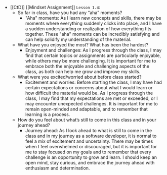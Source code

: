 - [[CtD]] [[Mindset Assignment]] `Lesson 1.4`:
	- So far in class, have you had any “aha” moments?
		- "Aha" moments: As I learn new concepts and skills, there may be moments where everything suddenly clicks into place, and I have a sudden understanding or realization of how everything fits together. These "aha" moments can be incredibly satisfying and can help solidify my understanding of the material.
	- What have you enjoyed the most? What has been the hardest?
		- Enjoyment and challenges: As I progress through the class, I may find that certain topics or assignments are particularly enjoyable, while others may be more challenging. It is important for me to embrace both the enjoyable and challenging aspects of the class, as both can help me grow and improve my skills.
	- What were you excited/worried about before class started?
		- Excitement and worries: Before starting the class, I may have had certain expectations or concerns about what I would learn or how difficult the material would be. As I progress through the class, I may find that my expectations are met or exceeded, or I may encounter unexpected challenges. It is important for me to remain open-minded and adaptable, and to remember that learning is a process.
	- How do you feel about what’s still to come in this class and in your journey ahead?
		- Journey ahead: As I look ahead to what is still to come in the class and in my journey as a software developer, it is normal to feel a mix of excitement and uncertainty. There may be times when I feel overwhelmed or discouraged, but it is important for me to stay focused on my goals and to remember that every challenge is an opportunity to grow and learn. I should keep an open mind, stay curious, and embrace the journey ahead with enthusiasm and determination.